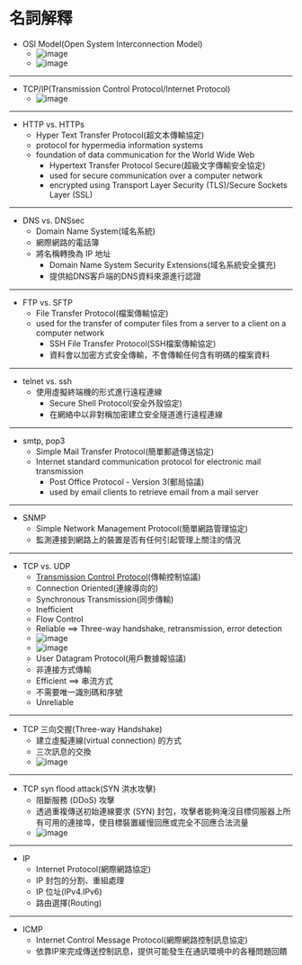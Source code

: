 # 名詞解釋
- OSI Model(Open System Interconnection Model)
  - ![image](https://user-images.githubusercontent.com/91240048/199176341-263a5421-7b79-4483-abb9-e7e394c40445.png)
  - ![image](https://user-images.githubusercontent.com/91240048/199176398-f2ef0859-99ef-4acb-a467-8ddd9b47d3d6.png)
---
- TCP/IP(Transmission Control Protocol/Internet Protocol)
  - ![image](https://user-images.githubusercontent.com/91240048/199180030-8c764bc4-4d9b-4e79-bc9e-a7973881dde0.png)
---
- HTTP vs. HTTPs
  -  Hyper Text Transfer Protocol(超文本傳輸協定)
  -  protocol for hypermedia information systems
  -  foundation of data communication for the World Wide Web
      -  Hypertext Transfer Protocol Secure(超級文字傳輸安全協定)
      -  used for secure communication over a computer network
      -  encrypted using Transport Layer Security (TLS)/Secure Sockets Layer (SSL)
--- 
- DNS vs. DNSsec
  -  Domain Name System(域名系統)
  -  網際網路的電話簿
  -  將名稱轉換為 IP 地址
      - Domain Name System Security Extensions(域名系統安全擴充)
      - 提供給DNS客戶端的DNS資料來源進行認證
---
- FTP vs. SFTP
  -  File Transfer Protocol(檔案傳輸協定)
  -  used for the transfer of computer files from a server to a client on a computer network
      - SSH File Transfer Protocol(SSH檔案傳輸協定)
      - 資料會以加密方式安全傳輸，不會傳輸任何含有明碼的檔案資料
---
- telnet vs. ssh
  - 使用虛擬終端機的形式進行遠程連線
      -  Secure Shell Protocol(安全外殼協定)
      -  在網絡中以非對稱加密建立安全隧道進行遠程連線
---
- smtp, pop3
  - Simple Mail Transfer Protocol(簡單郵遞傳送協定)
  - Internet standard communication protocol for electronic mail transmission
      - Post Office Protocol - Version 3(郵局協議)
      - used by email clients to retrieve email from a mail server
---
- SNMP
  - Simple Network Management Protocol(簡單網路管理協定)
  - 監測連接到網路上的裝置是否有任何引起管理上關注的情況
---
- TCP vs. UDP
  - [Transmission Control Protocol](http://dns2.asia.edu.tw/~wzyang/slides/info_net/info_B/CH10TCP.pdf)(傳輸控制協議)
  - Connection Oriented(連線導向的)
  - Synchronous Transmission(同步傳輸)
  - Inefficient
  - Flow Control
  - Reliable ==> Three-way handshake, retransmission, error detection
  - ![image](https://user-images.githubusercontent.com/91240048/199207750-5dc1b031-7918-44f5-ae22-82246206b4a8.png)
  - ![image](https://user-images.githubusercontent.com/91240048/199207812-11561e90-5487-42c7-89bc-4f2b17218a6d.png)
  - User Datagram Protocol(用戶數據報協議)
  - 非連接方式傳輸
  - Efficient ==> 串流方式
  - 不需要唯一識別碼和序號
  - Unreliable
---
- TCP 三向交握(Three-way Handshake)
  - 建立虛擬連線(virtual connection) 的方式
  - 三次訊息的交換
  - ![image](https://user-images.githubusercontent.com/91240048/199206876-6dc78d22-0aff-4b66-9cc3-207e8a541e35.png)
---
- TCP syn flood attack(SYN 洪水攻擊)
  - 阻斷服務 (DDoS) 攻擊
  - 透過重複傳送初始連線要求 (SYN) 封包，攻擊者能夠淹沒目標伺服器上所有可用的連接埠，使目標裝置緩慢回應或完全不回應合法流量
  - ![image](https://user-images.githubusercontent.com/91240048/199211523-a9a7e4a7-23b6-42e3-856a-281043c6a822.png)
---
- IP
  - Internet Protocol(網際網路協定)
  - IP 封包的分割、重組處理
  - IP 位址(IPv4.IPv6)
  - 路由選擇(Routing)
---
- ICMP
  - Internet Control Message Protocol(網際網路控制訊息協定)
  - 依靠IP來完成傳送控制訊息，提供可能發生在通訊環境中的各種問題回饋

